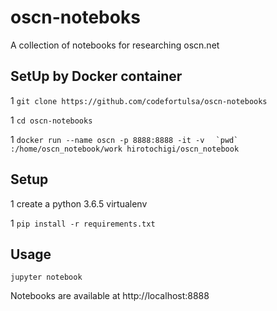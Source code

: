 # oscn-noteboks
A collection of notebooks for researching oscn.net

## SetUp by Docker container

1 `git clone https://github.com/codefortulsa/oscn-notebooks`

1 `cd oscn-notebooks`

1 `docker run --name oscn -p 8888:8888 -it -v  ` `` `pwd` `` `:/home/oscn_notebook/work hirotochigi/oscn_notebook`

## Setup

1 create a python 3.6.5 virtualenv

1 `pip install -r requirements.txt`

## Usage

`jupyter notebook`

Notebooks are available at http://localhost:8888
